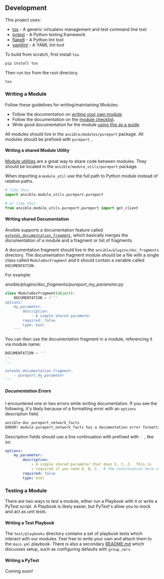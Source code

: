 ## Development
This project uses:
- [tox](https://tox.readthedocs.io/en/latest/) - A generic virtualenv management and test command line tool
- [pytest](https://docs.pytest.org/en/latest/) - A Python testing framework
- [flake8](http://flake8.pycqa.org/en/latest/) - A Python lint tool
- [yamllint](https://yamllint.readthedocs.io/en/stable/) - A YAML lint tool

To build from scratch, first install `tox`.

```bash
pip install tox
```

Then run tox from the root directory.

```bash
tox
```

### Writing a Module
Follow these guidelines for writing/maintaining Modules:
- Follow the documentation on [writing your own module](https://docs.ansible.com/ansible/2.8/dev_guide/developing_locally.html).
- Follow the documentation on the [module checklist](https://docs.ansible.com/ansible/latest/dev_guide/developing_modules_checklist.html).
- Write good documentation for the module [using this as a guide](https://docs.ansible.com/ansible/2.8/dev_guide/developing_modules_documenting.html).

All modules should live in the `ansible/modules/pureport` package.  All modules should be prefixed with `pureport_`.

#### Writing a shared Module Utility
[Module utilities](https://docs.ansible.com/ansible/2.8/dev_guide/developing_module_utilities.html) are a great way to share 
code between modules.  They should be located in the `ansible/module_utils/pureport` package.

When importing a `module_util` use the full path to Python module instead of relative paths.

```python
# like this
import ansible.module_utils.pureport.pureport

# or like this
from ansible.module_utils.pureport.pureport import get_client
```

#### Writing shared Documentation
Ansible supports a documentation feature called 
[`extends_documentation_fragment`](https://docs.ansible.com/ansible/2.8/dev_guide/developing_modules_documenting.html#documentation-fragments), 
which basically merges the documentation of a module and a fragment or list of fragments.

A documentation fragment should live in the `ansible/plugins/doc_fragments` directory.  The documentation fragment module should be a file 
with a single class called `ModuleDocFragment` and it should contain a variable called `DOCUMENTATION`.

For example:

*ansible/plugins/doc_fragments/pureport_my_parameter.py*
```python
class ModuleDocFragment(object):
    DOCUMENTATION = r'''
options:
    my_parameter:
        description:
            - A simple shared parameter
        required: false
        type: bool
    '''
```

You can then use the documentation fragment in a module, referencing it via module name:
```python
DOCUMENTATION = '''
---
...

extends_documentation_fragment:
    - pureport_my_parameter
'''
```

##### Documentation Errors
I encountered one or two errors while writing documentation.  If you see the following, it's likely because of a formatting error
with an `options` description field.
```bash
ansible-doc pureport_network_facts
ERROR! module pureport_network_facts has a documentation error formatting or is missing documentation.
```

Description fields should use a line continuation with prefixed with `- `, like so:
```yaml
options:
    my_parameter:
        description:
            - A simple shared parameter that does X, Y, Z.  This is
            - required if you need A, B, C.  # The continuation here starts with `- `
        required: false
        type: bool
```


### Testing a Module
There are two ways to test a module, either run a Playbook with it or write a PyTest script.  A Playbook is likely easier, but
PyTest's allow you to mock and act as unit tests.

#### Writing a Test Playbook
The `test/playbooks` directory contains a set of playbook tests which interact with our modules.  Feel free to write your own
and attach them to the `main.yml` playbook.  There is also a secondary [README.md](test/playbooks/README.md) which discusses
setup, such as configuring defaults with `group_vars`.

#### Writing a PyTest
Coming soon!

